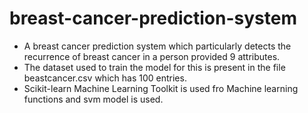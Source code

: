# breast-cancer-prediction-system
* A breast cancer prediction system which particularly detects the recurrence of breast cancer in a person provided 9 attributes. 
* The dataset used to train the model for this is present in the file beastcancer.csv which has 100 entries. 
* Scikit-learn Machine Learning Toolkit is used fro Machine learning functions and svm model is used. 
